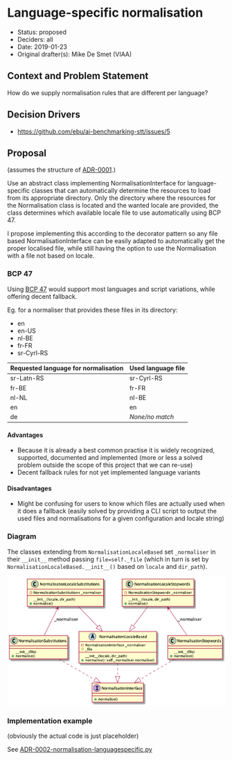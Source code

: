 # Language-specific normalisation

* Status: proposed
* Deciders: all
* Date: 2019-01-23
* Original drafter(s): Mike De Smet (VIAA)


## Context and Problem Statement

How do we supply normalisation rules that are different per language?

## Decision Drivers 

* https://github.com/ebu/ai-benchmarking-stt/issues/5

## Proposal

(assumes the structure of [ADR-0001](ADR-0001-normalisation-structure.md).)

Use an abstract class implementing NormalisationInterface for language-specific classes that can automatically determine the resources to load from its appropriate directory. Only the directory where the resources for the Normalisation class is located and the wanted locale are provided, the class determines which available locale file to use automatically using BCP 47.

I propose implementing this according to the decorator pattern so any file based NormalisationInterface can be easily adapted to automatically get the proper localised file, while still having the option to use the Normalisation with a file not based on locale.

### BCP 47

Using [BCP 47](https://tools.ietf.org/html/bcp47) would support most languages and script variations, while offering decent fallback. 

Eg. for a normaliser that provides these files in its directory:

* en
* en-US
* nl-BE
* fr-FR
* sr-Cyrl-RS


Requested language for normalisation | Used language file
------------------------------------ | -------------
sr-Latn-RS | sr-Cyrl-RS
fr-BE | fr-FR
nl-NL | nl-BE
en | en
de | _None/no match_

#### Advantages
* Because it is already a best common practise it is widely recognized, supported, documented and implemented (more or less a solved problem outside the scope of this project that we can re-use)
* Decent fallback rules for not yet implemented language variants

#### Disadvantages
* Might be confusing for users to know which files are actually used when it does a fallback (easily solved by providing a CLI script to output the used files and normalisations for a given configuration and locale string)

### Diagram

The classes extending from `NormalisationLocaleBased` set `_normaliser` in their `__init__` method passing `file=self._file` (which in turn is set by `NormalisationLocaleBased.__init__()` based on `locale` and `dir_path`).

![Diagram](hld/ADR0002.png)

### Implementation example

(obviously the actual code is just placeholder)

See [ADR-0002-normalisation-languagespecific.py](ADR-0002-normalisation-languagespecific.py)